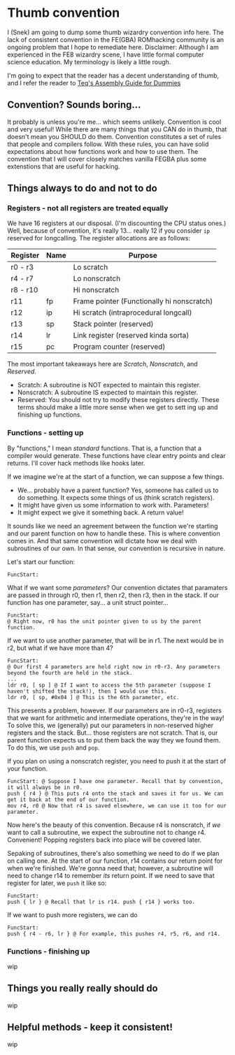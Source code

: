 
# Thumb convention
I (Snek) am going to dump some thumb wizardry convention info here.
The lack of consistent convention in the FE(GBA) ROMhacking community is an ongoing problem that I hope to remediate here.
Disclaimer: Although I am experienced in the FE8 wizardry scene, I have little formal computer science education. My terminology is likely a little rough.

I'm going to expect that the reader has a decent understanding of thumb, and I refer the reader to [Teq's Assembly Guide for Dummies](https://feuniverse.us/t/gbafe-assembly-for-dummies-by-dummies/3563)

## Convention? Sounds boring...
It probably is unless you're me... which seems unlikely. Convention is cool and very useful!
While there are many things that you CAN do in thumb, that doesn't mean you SHOULD do them.
Convention constitutes a set of rules that people and compilers follow. With these rules, you can have solid expectations about how functions work and how to use them.
The convention that I will cover closely matches vanilla FEGBA plus some extenstions that are useful for hacking.

## Things always to do and not to do

### Registers - not all registers are treated equally
We have 16 registers at our disposal. (I'm discounting the CPU status ones.) Well, because of convention, it's really 13... really 12 if you consider `ip` reserved for longcalling.
The register allocations are as follows:

| Register | Name | Purpose                                    |
|----------|------|--------------------------------------------|
| r0 - r3  |      | Lo scratch                                 |
| r4 - r7  |      | Lo nonscratch                              |
| r8 - r10 |      | Hi nonscratch                              |
| r11      | fp   | Frame pointer (Functionally hi nonscratch) |
| r12      | ip   | Hi scratch (intraprocedural longcall)      |
| r13      | sp   | Stack pointer (reserved)                   |
| r14      | lr   | Link register (reserved kinda sorta)       |
| r15      | pc   | Program counter (reserved)                 |

The most important takeaways here are _Scratch_, _Nonscratch_, and _Reserved_.
 - Scratch: A subroutine is NOT expected to maintain this register.
 - Nonscratch: A subroutine IS expected to maintain this register.
 - Reserved: You should not try to modify these registers directly.
These terms should make a little more sense when we get to sett ing up and finishing up functions.

### Functions - setting up
By "functions," I mean _standard_ functions. That is, a function that a compiler would generate. These functions have clear entry points and clear returns.
I'll cover hack methods like hooks later.

If we imagine we're at the start of a function, we can suppose a few things.
 - We... probably have a parent function? Yes, someone has called us to do something. It expects some things of us (think scratch registers).
 - It might have given us some information to work with. Parameters!
 - It might expect we give it something back. A return value!
 
It sounds like we need an agreement between the function we're starting and our parent function on how to handle these. This is where convention comes in.
And that same convention will dictate how we deal with subroutines of our own. In that sense, our convention is recursive in nature.

Let's start our function:
```
FuncStart:
``` 
What if we want some _parameters_? Our convention dictates that paramaters are passed in through r0, then r1, then r2, then r3, then in the stack.
If our function has one parameter, say... a unit struct pointer...
```
FuncStart:
@ Right now, r0 has the unit pointer given to us by the parent function.
```
If we want to use another parameter, that will be in r1. The next would be in r2, but what if we have more than 4?
```arm
FuncStart:
@ Our first 4 parameters are held right now in r0-r3. Any parameters beyond the fourth are held in the stack.
...
ldr r0, [ sp ] @ If I want to access the 5th parameter (suppose I haven't shifted the stack!), then I would use this.
ldr r0, [ sp, #0x04 ] @ This is the 6th parameter, etc.
```

This presents a problem, however. If our parameters are in r0-r3, registers that we want for arithmetic and intermediate operations, they're in the way!
To solve this, we (generally) put our parameters in non-reserved higher registers and the stack.
But... those registers are not scratch. That is, our parent function expects us to put them back the way they we found them. To do this, we use `push` and `pop`.

If you plan on using a nonscratch register, you need to push it at the start of your function.
```
FuncStart: @ Suppose I have one parameter. Recall that by convention, it will always be in r0.
push { r4 } @ This puts r4 onto the stack and saves it for us. We can get it back at the end of our function.
mov r4, r0 @ Now that r4 is saved elsewhere, we can use it too for our parameter.
```
Now here's the beauty of this convention. Because r4 is nonscratch, if _we_ want to call a subroutine, we expect the subroutine not to change r4. Convenient!
Popping registers back into place will be covered later.

Sepaking of subroutines, there's also something we need to do if we plan on calling one.
At the start of our function, r14 contains our return point for when we're finished.
We're gonna need that; however, a subroutine will need to change r14 to remember _its_ return point.
If we need to save that register for later, we `push` it like so:
```
FuncStart:
push { lr } @ Recall that lr is r14. push { r14 } works too.
```
If we want to push more registers, we can do
```
FuncStart:
push { r4 - r6, lr } @ For example, this pushes r4, r5, r6, and r14.
```

### Functions - finishing up
wip

## Things you really really should do
wip

## Helpful methods - keep it consistent! 
wip
